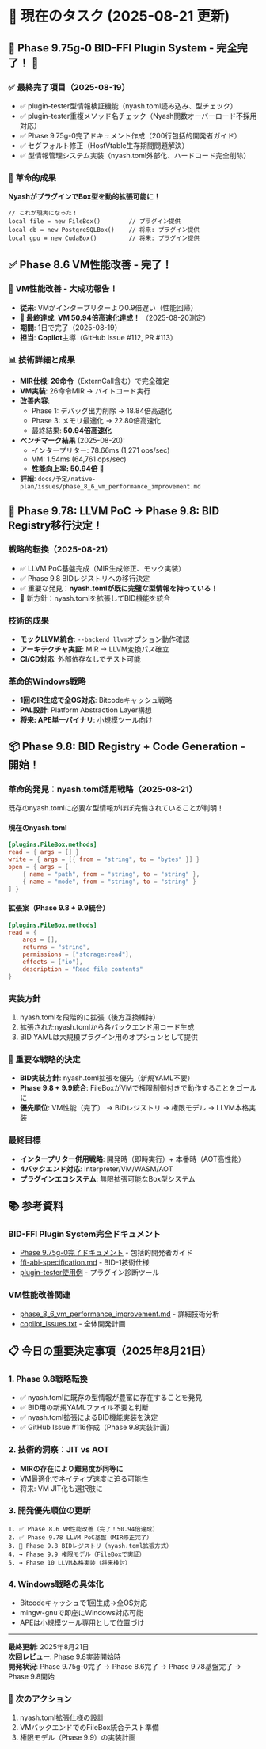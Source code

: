 # 🎯 現在のタスク (2025-08-21 更新)

## 🎊 **Phase 9.75g-0 BID-FFI Plugin System - 完全完了！** 🎊

### ✅ **最終完了項目**（2025-08-19）
- ✅ plugin-tester型情報検証機能（nyash.toml読み込み、型チェック）
- ✅ plugin-tester重複メソッド名チェック（Nyash関数オーバーロード不採用対応）
- ✅ Phase 9.75g-0完了ドキュメント作成（200行包括的開発者ガイド）
- ✅ セグフォルト修正（HostVtable生存期間問題解決）
- ✅ 型情報管理システム実装（nyash.toml外部化、ハードコード完全削除）

### 🚀 **革命的成果**
**NyashがプラグインでBox型を動的拡張可能に！**
```nyash
// これが現実になった！
local file = new FileBox()        // プラグイン提供
local db = new PostgreSQLBox()    // 将来: プラグイン提供  
local gpu = new CudaBox()         // 将来: プラグイン提供
```

## ✅ **Phase 8.6 VM性能改善 - 完了！**

### 🎉 **VM性能改善 - 大成功報告！**
- **従来**: VMがインタープリターより0.9倍遅い（性能回帰）
- **🚀 最終達成**: **VM 50.94倍高速化達成！** （2025-08-20測定）
- **期間**: 1日で完了（2025-08-19）
- **担当**: **Copilot**主導（GitHub Issue #112, PR #113）

### 📊 **技術詳細と成果**
- **MIR仕様**: **26命令**（ExternCall含む）で完全確定
- **VM実装**: 26命令MIR → バイトコード実行
- **改善内容**: 
  - Phase 1: デバッグ出力削除 → 18.84倍高速化
  - Phase 3: メモリ最適化 → 22.80倍高速化
  - 最終結果: **50.94倍高速化**
- **ベンチマーク結果** (2025-08-20):
  - インタープリター: 78.66ms (1,271 ops/sec)
  - VM: 1.54ms (64,761 ops/sec)
  - **性能向上率: 50.94倍** 🚀
- **詳細**: `docs/予定/native-plan/issues/phase_8_6_vm_performance_improvement.md`

## 🚀 **Phase 9.78: LLVM PoC → Phase 9.8: BID Registry移行決定！**

### **戦略的転換**（2025-08-21）
- ✅ LLVM PoC基盤完成（MIR生成修正、モック実装）
- ✅ Phase 9.8 BIDレジストリへの移行決定
- ✅ 重要な発見：**nyash.tomlが既に完璧な型情報を持っている！**
- 🔄 新方針：nyash.tomlを拡張してBID機能を統合

### **技術的成果**
- **モックLLVM統合**: `--backend llvm`オプション動作確認
- **アーキテクチャ実証**: MIR → LLVM変換パス確立
- **CI/CD対応**: 外部依存なしでテスト可能

### **革命的Windows戦略**
- **1回のIR生成で全OS対応**: Bitcodeキャッシュ戦略
- **PAL設計**: Platform Abstraction Layer構想
- **将来: APE単一バイナリ**: 小規模ツール向け

## 📦 **Phase 9.8: BID Registry + Code Generation - 開始！**

### **革命的発見：nyash.toml活用戦略**（2025-08-21）
既存のnyash.tomlに必要な型情報がほぼ完備されていることが判明！

#### 現在のnyash.toml
```toml
[plugins.FileBox.methods]
read = { args = [] }
write = { args = [{ from = "string", to = "bytes" }] }
open = { args = [
    { name = "path", from = "string", to = "string" },
    { name = "mode", from = "string", to = "string" }
] }
```

#### 拡張案（Phase 9.8 + 9.9統合）
```toml
[plugins.FileBox.methods]
read = { 
    args = [],
    returns = "string",
    permissions = ["storage:read"],
    effects = ["io"],
    description = "Read file contents"
}
```

### **実装方針**
1. nyash.tomlを段階的に拡張（後方互換維持）
2. 拡張されたnyash.tomlから各バックエンド用コード生成
3. BID YAMLは大規模プラグイン用のオプションとして提供

### **🌟 重要な戦略的決定**
- **BID実装方針**: nyash.toml拡張を優先（新規YAML不要）
- **Phase 9.8 + 9.9統合**: FileBoxがVMで権限制御付きで動作することをゴールに
- **優先順位**: VM性能（完了） → BIDレジストリ → 権限モデル → LLVM本格実装

### **最終目標**
- **インタープリター併用戦略**: 開発時（即時実行）+ 本番時（AOT高性能）
- **4バックエンド対応**: Interpreter/VM/WASM/AOT
- **プラグインエコシステム**: 無限拡張可能なBox型システム

## 📚 **参考資料**

### **BID-FFI Plugin System完全ドキュメント**
- [Phase 9.75g-0完了ドキュメント](Phase-9.75g-0-BID-FFI-Developer-Guide.md) - 包括的開発者ガイド
- [ffi-abi-specification.md](../説明書/reference/plugin-system/ffi-abi-specification.md) - BID-1技術仕様
- [plugin-tester使用例](../tools/plugin-tester/) - プラグイン診断ツール

### **VM性能改善関連**
- [phase_8_6_vm_performance_improvement.md](../予定/native-plan/issues/phase_8_6_vm_performance_improvement.md) - 詳細技術分析
- [copilot_issues.txt](../予定/native-plan/copilot_issues.txt) - 全体開発計画

## 📋 **今日の重要決定事項（2025年8月21日）**

### **1. Phase 9.8戦略転換**
- ✅ nyash.tomlに既存の型情報が豊富に存在することを発見
- ✅ BID用の新規YAMLファイル不要と判断
- ✅ nyash.toml拡張によるBID機能実装を決定
- ✅ GitHub Issue #116作成（Phase 9.8実装計画）

### **2. 技術的洞察：JIT vs AOT**
- **MIRの存在により難易度が同等に**
- VM最適化でネイティブ速度に迫る可能性
- 将来: VM JIT化も選択肢に

### **3. 開発優先順位の更新**
```
1. ✅ Phase 8.6 VM性能改善（完了！50.94倍達成）
2. ✅ Phase 9.78 LLVM PoC基盤（MIR修正完了）
3. 🔄 Phase 9.8 BIDレジストリ（nyash.toml拡張方式）
4. → Phase 9.9 権限モデル（FileBoxで実証）
5. → Phase 10 LLVM本格実装（将来検討）
```

### **4. Windows戦略の具体化**
- Bitcodeキャッシュで1回生成→全OS対応
- mingw-gnuで即座にWindows対応可能
- APEは小規模ツール専用として位置づけ

---

**最終更新**: 2025年8月21日  
**次回レビュー**: Phase 9.8実装開始時  
**開発状況**: Phase 9.75g-0完了 → Phase 8.6完了 → Phase 9.78基盤完了 → Phase 9.8開始

### 🎯 **次のアクション**
1. nyash.toml拡張仕様の設計
2. VMバックエンドでのFileBox統合テスト準備
3. 権限モデル（Phase 9.9）の実装計画

